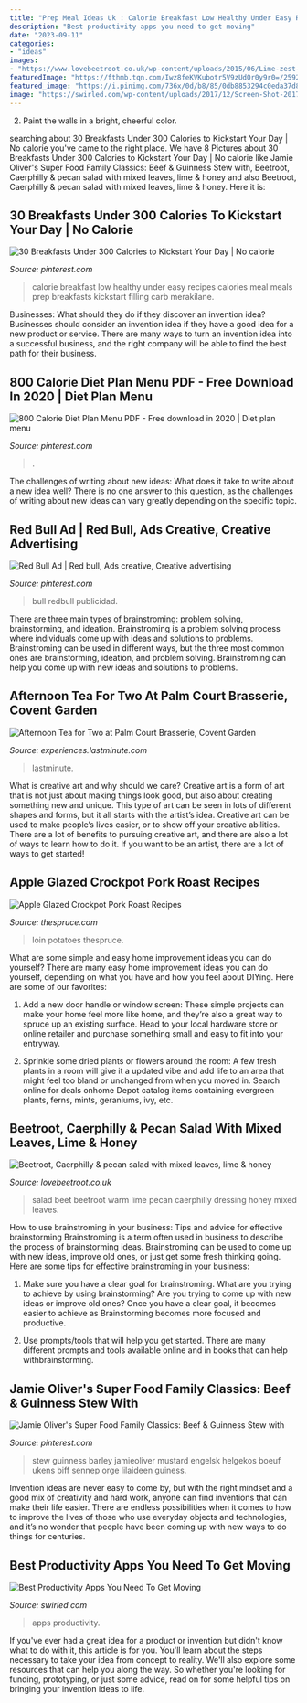 ```yaml
---
title: "Prep Meal Ideas Uk : Calorie Breakfast Low Healthy Under Easy Recipes Calories Meal Meals Prep Breakfasts Kickstart Filling Carb Merakilane"
description: "Best productivity apps you need to get moving"
date: "2023-09-11"
categories:
- "ideas"
images:
- "https://www.lovebeetroot.co.uk/wp-content/uploads/2015/06/Lime-zest-beetroot-caerphilly-pecan-salad-with-mixed-leaves-lime-honey-dressing-768x1024.jpg"
featuredImage: "https://fthmb.tqn.com/Iwz8feKVKubotr5V9zUdOr0y9r0=/2592x2056/filters:fill(auto,1)/Apple-Glazed-Crockpot-Pork-Roast-58a726655f9b58a3c95214d2.jpg"
featured_image: "https://i.pinimg.com/736x/0d/b8/85/0db8853294c0eda37d8d6ff81afc2718.jpg"
image: "https://swirled.com/wp-content/uploads/2017/12/Screen-Shot-2017-12-22-at-10.42.02-AM.jpg"
---
```



2. Paint the walls in a bright, cheerful color.

	

		
searching about 30 Breakfasts Under 300 Calories to Kickstart Your Day | No calorie you've came to the right place. We have 8 Pictures about 30 Breakfasts Under 300 Calories to Kickstart Your Day | No calorie like Jamie Oliver&#039;s Super Food Family Classics: Beef &amp; Guinness Stew with, Beetroot, Caerphilly &amp; pecan salad with mixed leaves, lime &amp; honey and also Beetroot, Caerphilly &amp; pecan salad with mixed leaves, lime &amp; honey. Here it is:
		
    
## 30 Breakfasts Under 300 Calories To Kickstart Your Day | No Calorie

<img loading=lazy src="https://i.pinimg.com/736x/0d/b8/85/0db8853294c0eda37d8d6ff81afc2718.jpg" onerror="this.onerror=null;this.src='https://tse4.mm.bing.net/th?id=OIP.16RtCWj51sJ6WsMqH3F_oQHaLH&amp;pid=15.1';" alt="30 Breakfasts Under 300 Calories to Kickstart Your Day | No calorie">

_Source: pinterest.com_

>calorie breakfast low healthy under easy recipes calories meal meals prep breakfasts kickstart filling carb merakilane. 

	

Businesses: What should they do if they discover an invention idea?
Businesses should consider an invention idea if they have a good idea for a new product or service. There are many ways to turn an invention idea into a successful business, and the right company will be able to find the best path for their business.

    
## 800 Calorie Diet Plan Menu PDF - Free Download In 2020 | Diet Plan Menu

<img loading=lazy src="https://i.pinimg.com/736x/ff/08/a3/ff08a385f33599548ba07f2b4af0b043.jpg" onerror="this.onerror=null;this.src='https://tse3.mm.bing.net/th?id=OIP.lYF7xuozxCajJAQ5UycWWgAAAA&amp;pid=15.1';" alt="800 Calorie Diet Plan Menu PDF - Free download in 2020 | Diet plan menu">

_Source: pinterest.com_

>. 

	

The challenges of writing about new ideas: What does it take to write about a new idea well?
There is no one answer to this question, as the challenges of writing about new ideas can vary greatly depending on the specific topic.

    
## Red Bull Ad | Red Bull, Ads Creative, Creative Advertising

<img loading=lazy src="https://i.pinimg.com/736x/0d/5b/36/0d5b36fc2c7ba511113b861516e412be.jpg" onerror="this.onerror=null;this.src='https://tse2.mm.bing.net/th?id=OIP.K9v_64uNMii_AppAawbx7wHaKe&amp;pid=15.1';" alt="Red Bull Ad | Red bull, Ads creative, Creative advertising">

_Source: pinterest.com_

>bull redbull publicidad. 

	

There are three main types of brainstroming: problem solving, brainstorming, and ideation.
Brainstroming is a problem solving process where individuals come up with ideas and solutions to problems. Brainstroming can be used in different ways, but the three most common ones are brainstorming, ideation, and problem solving. Brainstroming can help you come up with new ideas and solutions to problems.

    
## Afternoon Tea For Two At Palm Court Brasserie, Covent Garden

<img loading=lazy src="https://experiences.lastminute.com/content/img/product/large/prosecco-afternoon-tea-for-27145029.jpg" onerror="this.onerror=null;this.src='https://tse4.mm.bing.net/th?id=OIP.SOHNQ-ohERNSM3SDpzo1nQHaE8&amp;pid=15.1';" alt="Afternoon Tea for Two at Palm Court Brasserie, Covent Garden">

_Source: experiences.lastminute.com_

>lastminute. 

	

What is creative art and why should we care?
Creative art is a form of art that is not just about making things look good, but also about creating something new and unique. This type of art can be seen in lots of different shapes and forms, but it all starts with the artist’s idea. Creative art can be used to make people’s lives easier, or to show off your creative abilities. There are a lot of benefits to pursuing creative art, and there are also a lot of ways to learn how to do it. If you want to be an artist, there are a lot of ways to get started!

    
## Apple Glazed Crockpot Pork Roast Recipes

<img loading=lazy src="https://fthmb.tqn.com/Iwz8feKVKubotr5V9zUdOr0y9r0=/2592x2056/filters:fill(auto,1)/Apple-Glazed-Crockpot-Pork-Roast-58a726655f9b58a3c95214d2.jpg" onerror="this.onerror=null;this.src='https://tse3.mm.bing.net/th?id=OIP.nj2Zrt00IT0DtRYlAVWDnAHaF3&amp;pid=15.1';" alt="Apple Glazed Crockpot Pork Roast Recipes">

_Source: thespruce.com_

>loin potatoes thespruce. 

	

What are some simple and easy home improvement ideas you can do yourself?
There are many easy home improvement ideas you can do yourself, depending on what you have and how you feel about DIYing. Here are some of our favorites:
1. Add a new door handle or window screen: These simple projects can make your home feel more like home, and they’re also a great way to spruce up an existing surface. Head to your local hardware store or online retailer and purchase something small and easy to fit into your entryway.

2. Sprinkle some dried plants or flowers around the room: A few fresh plants in a room will give it a updated vibe and add life to an area that might feel too bland or unchanged from when you moved in. Search online for deals onhome Depot catalog items containing evergreen plants, ferns, mints, geraniums, ivy, etc.

    
## Beetroot, Caerphilly &amp; Pecan Salad With Mixed Leaves, Lime &amp; Honey

<img loading=lazy src="https://www.lovebeetroot.co.uk/wp-content/uploads/2015/06/Lime-zest-beetroot-caerphilly-pecan-salad-with-mixed-leaves-lime-honey-dressing-768x1024.jpg" onerror="this.onerror=null;this.src='https://tse4.mm.bing.net/th?id=OIP.l_94IIrd5-vDByPEv_pQowHaJ4&amp;pid=15.1';" alt="Beetroot, Caerphilly &amp; pecan salad with mixed leaves, lime &amp; honey">

_Source: lovebeetroot.co.uk_

>salad beet beetroot warm lime pecan caerphilly dressing honey mixed leaves. 

	

How to use brainstroming in your business: Tips and advice for effective brainstorming
Brainstroming is a term often used in business to describe the process of brainstorming ideas. Brainstroming can be used to come up with new ideas, improve old ones, or just get some fresh thinking going. Here are some tips for effective brainstroming in your business: 
1. Make sure you have a clear goal for brainstroming. What are you trying to achieve by using brainstorming? Are you trying to come up with new ideas or improve old ones? Once you have a clear goal, it becomes easier to achieve as Brainstorming becomes more focused and productive. 

2. Use prompts/tools that will help you get started. There are many different prompts and tools available online and in books that can help withbrainstorming.

    
## Jamie Oliver&#039;s Super Food Family Classics: Beef &amp; Guinness Stew With

<img loading=lazy src="https://i.pinimg.com/736x/de/59/6c/de596cd399610285de4c0dc8e0ccd637.jpg" onerror="this.onerror=null;this.src='https://tse2.mm.bing.net/th?id=OIP.v6aCrxgt772oX0yBDST1HAHaLG&amp;pid=15.1';" alt="Jamie Oliver&#039;s Super Food Family Classics: Beef &amp; Guinness Stew with">

_Source: pinterest.com_

>stew guinness barley jamieoliver mustard engelsk helgekos boeuf ukens biff sennep orge lilaideen guiness. 

	

Invention ideas are never easy to come by, but with the right mindset and a good mix of creativity and hard work, anyone can find inventions that can make their life easier. There are endless possibilities when it comes to how to improve the lives of those who use everyday objects and technologies, and it’s no wonder that people have been coming up with new ways to do things for centuries.

    
## Best Productivity Apps You Need To Get Moving

<img loading=lazy src="https://swirled.com/wp-content/uploads/2017/12/Screen-Shot-2017-12-22-at-10.42.02-AM.jpg" onerror="this.onerror=null;this.src='https://tse2.mm.bing.net/th?id=OIP.Eg8u1jCAzuF28SFYjfZHlAHaF6&amp;pid=15.1';" alt="Best Productivity Apps You Need To Get Moving">

_Source: swirled.com_

>apps productivity. 

	

If you've ever had a great idea for a product or invention but didn't know what to do with it, this article is for you. You'll learn about the steps necessary to take your idea from concept to reality. We'll also explore some resources that can help you along the way. So whether you're looking for funding, prototyping, or just some advice, read on for some helpful tips on bringing your invention ideas to life.

